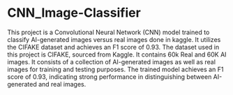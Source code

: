 # CNN_Image-Classifier

This project is a Convolutional Neural Network (CNN) model trained to classify AI-generated images versus real images done in kaggle. It utilizes the CIFAKE dataset and achieves an F1 score of 0.93.
The dataset used in this project is CIFAKE, sourced from Kaggle. It contains 60k Real and 60K AI images. It consists of a collection of AI-generated images as well as real images for training and testing purposes.
The trained model achieves an F1 score of 0.93, indicating strong performance in distinguishing between AI-generated and real images.
